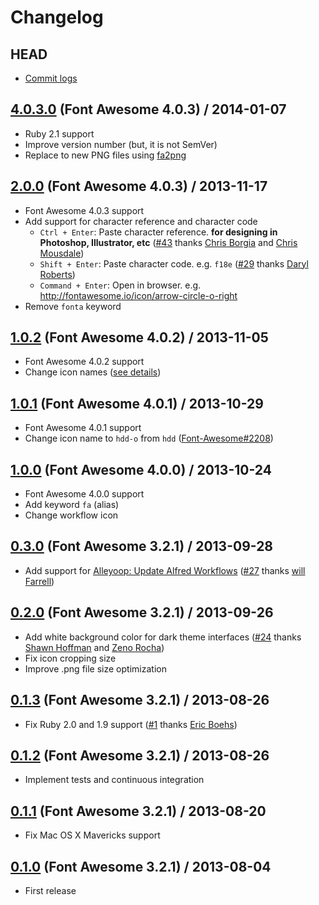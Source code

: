 # Changelog

## HEAD

- [Commit logs](https://github.com/ruedap/alfred2-font-awesome-workflow/compare/4.0.3.0...master)

## [4.0.3.0](https://github.com/ruedap/alfred2-font-awesome-workflow/blob/4.0.3.0/Font%20Awesome.alfredworkflow?raw=true) (Font Awesome 4.0.3) / 2014-01-07

- Ruby 2.1 support
- Improve version number (but, it is not SemVer)
- Replace to new PNG files using [fa2png](https://github.com/ruedap/fa2png)


## [2.0.0](https://github.com/ruedap/alfred2-font-awesome-workflow/blob/2.0.0/Font%20Awesome.alfredworkflow?raw=true) (Font Awesome 4.0.3) / 2013-11-17

- Font Awesome 4.0.3 support
- Add support for character reference and character code
    - `Ctrl + Enter`: Paste character reference. **for designing in Photoshop, Illustrator, etc** ([#43](https://github.com/ruedap/alfred2-font-awesome-workflow/issues/43) thanks [Chris Borgia](https://github.com/cborgia) and [Chris Mousdale](https://github.com/Chrisedmo))
    - `Shift + Enter`: Paste character code. e.g. `f18e` ([#29](https://github.com/ruedap/alfred2-font-awesome-workflow/issues/29) thanks [Daryl Roberts](https://github.com/drbrts))
    - `Command + Enter`: Open in browser. e.g. <http://fontawesome.io/icon/arrow-circle-o-right>
- Remove `fonta` keyword


## [1.0.2](https://github.com/ruedap/alfred2-font-awesome-workflow/blob/1.0.2/Font%20Awesome.alfredworkflow?raw=true) (Font Awesome 4.0.2) / 2013-11-05

- Font Awesome 4.0.2 support
- Change icon names ([see details](https://github.com/FortAwesome/Font-Awesome/issues?milestone=8&page=1&state=closed))


## [1.0.1](https://github.com/ruedap/alfred2-font-awesome-workflow/blob/1.0.1/Font%20Awesome.alfredworkflow?raw=true) (Font Awesome 4.0.1) / 2013-10-29

- Font Awesome 4.0.1 support
- Change icon name to `hdd-o` from `hdd` ([Font-Awesome#2208](https://github.com/FortAwesome/Font-Awesome/issues/2208))


## [1.0.0](https://github.com/ruedap/alfred2-font-awesome-workflow/blob/1.0.0/Font%20Awesome.alfredworkflow?raw=true) (Font Awesome 4.0.0) / 2013-10-24

- Font Awesome 4.0.0 support
- Add keyword `fa` (alias)
- Change workflow icon


## [0.3.0](https://github.com/ruedap/alfred2-font-awesome-workflow/blob/0.3.0/Font%20Awesome.alfredworkflow?raw=true) (Font Awesome 3.2.1) / 2013-09-28

- Add support for [Alleyoop: Update Alfred Workflows](http://www.alfredforum.com/topic/1582-alleyoop-update-alfred-workflows/) ([#27](https://github.com/ruedap/alfred2-font-awesome-workflow/issues/27) thanks [will Farrell](https://github.com/willfarrell))


## [0.2.0](https://github.com/ruedap/alfred2-font-awesome-workflow/blob/0.2.0/Font%20Awesome.alfredworkflow?raw=true) (Font Awesome 3.2.1) / 2013-09-26

- Add white background color for dark theme interfaces ([#24](https://github.com/ruedap/alfred2-font-awesome-workflow/issues/24) thanks [Shawn Hoffman](https://github.com/shawnphoffman) and [Zeno Rocha](https://github.com/zenorocha))
- Fix icon cropping size
- Improve .png file size optimization


## [0.1.3](https://github.com/ruedap/alfred2-font-awesome-workflow/blob/0.1.3/Font%20Awesome.alfredworkflow?raw=true) (Font Awesome 3.2.1) / 2013-08-26

- Fix Ruby 2.0 and 1.9 support ([#1](https://github.com/ruedap/alfred2-font-awesome-workflow/issues/1) thanks [Eric Boehs](https://github.com/ericboehs))


## [0.1.2](https://github.com/ruedap/alfred2-font-awesome-workflow/blob/0.1.2/Font%20Awesome.alfredworkflow?raw=true) (Font Awesome 3.2.1) / 2013-08-26

- Implement tests and continuous integration


## [0.1.1](https://github.com/ruedap/alfred2-font-awesome-workflow/blob/0.1.1/Font%20Awesome.alfredworkflow?raw=true) (Font Awesome 3.2.1) / 2013-08-20

- Fix Mac OS X Mavericks support


## [0.1.0](https://github.com/ruedap/alfred2-font-awesome-workflow/blob/0.1.0/Font%20Awesome.alfredworkflow?raw=true) (Font Awesome 3.2.1) / 2013-08-04

- First release

